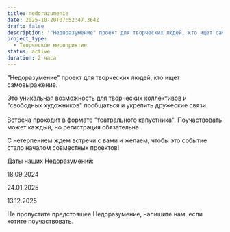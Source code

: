 ```yaml
---
title: nedorazumenie
date: 2025-10-20T07:52:47.364Z
draft: false
description: '"Недоразумение" проект для творческих людей, кто ищет самовыражение.'
project_type:
  - Творческое мероприятие
status: active
duration: 2 часа
---
```

"Недоразумение" проект для творческих людей, кто ищет самовыражение.

Это уникальная возможность для творческих коллективов и "свободных художников" пообщаться и укрепить дружеские связи.\
\
Встреча проходит в формате "театрального капустника". Поучаствовать может каждый, но регистрация обязательна.

С нетерпением ждем встречи с вами и желаем, чтобы это событие стало началом совместных проектов!

Даты наших Недоразумений:

18.09.2024

24.01.2025

13.12.2025

Не пропустите предстоящее Недоразумение, напишите нам, если хотите поучаствовать.